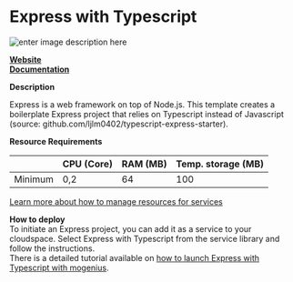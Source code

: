 ﻿---
sidebar_position: 23
---

# Express with Typescript

![enter image description here](https://api.mogenius.com/file/id/2675ee2a-ff3d-4541-a568-33f7cbdf9c7a)

**[Website](https://expressjs.com)**  
**[Documentation](https://expressjs.com/en/starter/installing.html)**  

**Description**

Express is a web framework on top of Node.js. This template creates a boilerplate Express project that relies on Typescript instead of Javascript (source: github.com/ljlm0402/typescript-express-starter).

**Resource Requirements**

||CPU (Core)|RAM (MB)  |Temp. storage (MB)|
|--|--|--|--|
| Minimum | 0,2 |64| 100 |

[Learn more about how to manage resources for services](./../cloud-management/resource-management.md)

**How to deploy**  
To initiate an Express project, you can add it as a service to your cloudspace. Select Express with Typescript from the service library and follow the instructions.  
There is a detailed tutorial available on [how to launch Express with Typescript with mogenius](./../tutorials/how-to-deploy-express-in-the-cloud.md).

